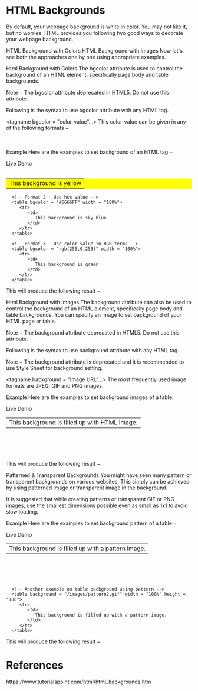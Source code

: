 # HTML Backgrounds

By default, your webpage background is white in color. You may not like it, but no worries. HTML provides you following two good ways to decorate your webpage background.

HTML Background with Colors
HTML Background with Images
Now let's see both the approaches one by one using appropriate examples.

Html Background with Colors
The bgcolor attribute is used to control the background of an HTML element, specifically page body and table backgrounds.

Note − The bgcolor attribute deprecated in HTML5. Do not use this attribute.

Following is the syntax to use bgcolor attribute with any HTML tag.

<tagname bgcolor = "color_value"...>
This color_value can be given in any of the following formats −

<!-- Format 1 - Use color name -->
<table bgcolor = "lime" >

<!-- Format 2 - Use hex value -->
<table bgcolor = "#f1f1f1" >

<!-- Format 3 - Use color value in RGB terms -->
<table bgcolor = "rgb(0,0,120)" >
Example
Here are the examples to set background of an HTML tag −

Live Demo
<!DOCTYPE html>
<html>

   <head>
      <title>HTML Background Colors</title>
   </head>

   <body>
      <!-- Format 1 - Use color name -->
      <table bgcolor = "yellow" width = "100%">
         <tr>
            <td>
               This background is yellow
            </td>
         </tr>
      </table>

      <!-- Format 2 - Use hex value -->
      <table bgcolor = "#6666FF" width = "100%">
         <tr>
            <td>
               This background is sky blue
            </td>
         </tr>
      </table>

      <!-- Format 3 - Use color value in RGB terms -->
      <table bgcolor = "rgb(255,0,255)" width = "100%">
         <tr>
            <td>
               This background is green
            </td>
         </tr>
      </table>
   </body>

</html>
This will produce the following result −


Html Background with Images
The background attribute can also be used to control the background of an HTML element, specifically page body and table backgrounds. You can specify an image to set background of your HTML page or table.

Note − The background attribute deprecated in HTML5. Do not use this attribute.

Following is the syntax to use background attribute with any HTML tag.

Note − The background attribute is deprecated and it is recommended to use Style Sheet for background setting.

<tagname background = "Image URL"...>
The most frequently used image formats are JPEG, GIF and PNG images.

Example
Here are the examples to set background images of a table.

Live Demo
<!DOCTYPE html>
<html>

   <head>
      <title>HTML Background Images</title>
   </head>

   <body>
      <!-- Set table background -->
      <table background = "/images/html.gif" width = "100%" height = "100">
         <tr><td>
            This background is filled up with HTML image.
         </td></tr>
      </table>
   </body>

</html>
This will produce the following result −


Patterned & Transparent Backgrounds
You might have seen many pattern or transparent backgrounds on various websites. This simply can be achieved by using patterned image or transparent image in the background.

It is suggested that while creating patterns or transparent GIF or PNG images, use the smallest dimensions possible even as small as 1x1 to avoid slow loading.

Example
Here are the examples to set background pattern of a table −

Live Demo
<!DOCTYPE html>
<html>

   <head>
      <title>HTML Background Images</title>
   </head>

   <body>
      <!-- Set a table background using pattern -->
      <table background = "/images/pattern1.gif" width = "100%" height = "100">
         <tr>
            <td>
               This background is filled up with a pattern image.
            </td>
         </tr>
      </table>

      <!-- Another example on table background using pattern -->
      <table background = "/images/pattern2.gif" width = "100%" height = "100">
         <tr>
            <td>
               This background is filled up with a pattern image.
            </td>
         </tr>
      </table>
   </body>

</html>
This will produce the following result −

# References
https://www.tutorialspoint.com/html/html_backgrounds.htm
